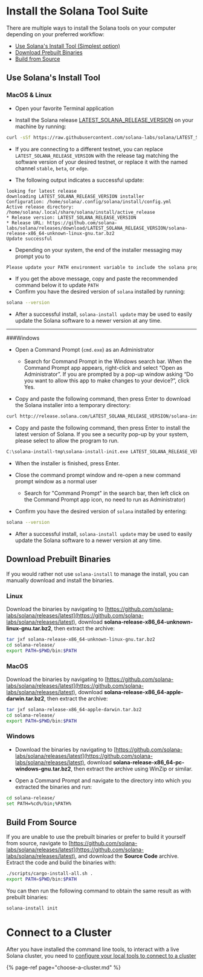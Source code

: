 # Install the Solana Tool Suite

There are multiple ways to install the Solana tools on your computer
depending on your preferred workflow:
 - [Use Solana's Install Tool (Simplest option)](#use-solanas-install-tool)
 - [Download Prebuilt Binaries](#download-prebuilt-binaries)
 - [Build from Source](#build-from-source)

## Use Solana's Install Tool

### MacOS & Linux

 - Open your favorite Terminal application

 - Install the Solana release
[LATEST_SOLANA_RELEASE_VERSION](https://github.com/solana-labs/solana/releases/tag/LATEST_SOLANA_RELEASE_VERSION) on your
machine by running:

```bash
curl -sSf https://raw.githubusercontent.com/solana-labs/solana/LATEST_SOLANA_RELEASE_VERSION/install/solana-install-init.sh | sh -s - LATEST_SOLANA_RELEASE_VERSION
```

 - If you are connecting to a different testnet, you can replace `LATEST_SOLANA_RELEASE_VERSION` with the
release tag matching the software version of your desired testnet, or replace it
with the named channel `stable`, `beta`, or `edge`.

- The following output indicates a successful update:

```text
looking for latest release
downloading LATEST_SOLANA_RELEASE_VERSION installer
Configuration: /home/solana/.config/solana/install/config.yml
Active release directory: /home/solana/.local/share/solana/install/active_release
* Release version: LATEST_SOLANA_RELEASE_VERSION
* Release URL: https://github.com/solana-labs/solana/releases/download/LATEST_SOLANA_RELEASE_VERSION/solana-release-x86_64-unknown-linux-gnu.tar.bz2
Update successful
```

 - Depending on your system, the end of the installer messaging may prompt you
 to
 ```bash
Please update your PATH environment variable to include the solana programs:
```
 - If you get the above message, copy and paste the recommended command below
   it to update `PATH`
 - Confirm you have the desired version of `solana` installed by running:
 ```bash
 solana --version
```

 - After a successful install, `solana-install update` may be used to easily
update the Solana software to a newer version at any time.

***

###Windows

 - Open a Command Prompt (`cmd.exe`) as an Administrator
   - Search for Command Prompt in the Windows search bar.  When the Command
   Prompt app appears, right-click and select “Open as Administrator”.
If you are prompted by a pop-up window asking “Do you want to allow this app to
make changes to your device?”, click Yes.

 - Copy and paste the following command, then press Enter to download the Solana
 installer into a temporary directory:

```bash
curl http://release.solana.com/LATEST_SOLANA_RELEASE_VERSION/solana-install-init-x86_64-pc-windows-gnu.exe --output C:\solana-install-tmp\solana-install-init.exe --create-dirs
```

 - Copy and paste the following command, then press Enter to install the latest
 version of Solana.  If you see a security pop-up by your system, please select
 to allow the program to run.

```bash
C:\solana-install-tmp\solana-install-init.exe LATEST_SOLANA_RELEASE_VERSION
```

 - When the installer is finished, press Enter.

 - Close the command prompt window and re-open a new command prompt window as a
normal user
   - Search for "Command Prompt" in the search bar, then left click on the
Command Prompt app icon, no need to run as Administrator)
 - Confirm you have the desired version of `solana` installed by entering:
 ```bash
 solana --version
```

 - After a successful install, `solana-install update` may be used to easily
update the Solana software to a newer version at any time.

## Download Prebuilt Binaries

If you would rather not use `solana-install` to manage the install, you can
manually download and install the binaries.

### Linux

Download the binaries by navigating to
[https://github.com/solana-labs/solana/releases/latest](https://github.com/solana-labs/solana/releases/latest),
download **solana-release-x86\_64-unknown-linux-gnu.tar.bz2**, then extract the
archive:

```bash
tar jxf solana-release-x86_64-unknown-linux-gnu.tar.bz2
cd solana-release/
export PATH=$PWD/bin:$PATH
```

### MacOS

Download the binaries by navigating to
[https://github.com/solana-labs/solana/releases/latest](https://github.com/solana-labs/solana/releases/latest),
download **solana-release-x86\_64-apple-darwin.tar.bz2**, then extract the
archive:

```bash
tar jxf solana-release-x86_64-apple-darwin.tar.bz2
cd solana-release/
export PATH=$PWD/bin:$PATH
```

### Windows

- Download the binaries by navigating to
[https://github.com/solana-labs/solana/releases/latest](https://github.com/solana-labs/solana/releases/latest),
download **solana-release-x86\_64-pc-windows-gnu.tar.bz2**, then extract the
archive using WinZip or similar.

- Open a Command Prompt and navigate to the directory into which you extracted
the binaries and run:

```bash
cd solana-release/
set PATH=%cd%/bin;%PATH%
```

## Build From Source

If you are unable to use the prebuilt binaries or prefer to build it yourself
from source, navigate to
[https://github.com/solana-labs/solana/releases/latest](https://github.com/solana-labs/solana/releases/latest),
and download the **Source Code** archive. Extract the code and build the
binaries with:

```bash
./scripts/cargo-install-all.sh .
export PATH=$PWD/bin:$PATH
```

You can then run the following command to obtain the same result as with
prebuilt binaries:

```bash
solana-install init
```

# Connect to a Cluster

After you have installed the command line tools, to interact with a live Solana
cluster, you need to
[configure your local tools to connect to a cluster](choose-a-cluster.md)

{% page-ref page="choose-a-cluster.md" %}
